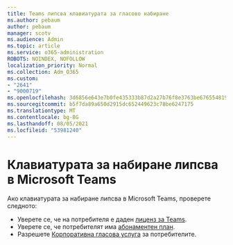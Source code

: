 ```yaml
---
title: Teams липсва клавиатурата за гласово набиране
ms.author: pebaum
author: pebaum
manager: scotv
ms.audience: Admin
ms.topic: article
ms.service: o365-administration
ROBOTS: NOINDEX, NOFOLLOW
localization_priority: Normal
ms.collection: Adm_O365
ms.custom:
- "2641"
- "9000719"
ms.openlocfilehash: 3d6856e643e7b0fe435333b87d2a27b76f8e3763be676554819d0147a352273f
ms.sourcegitcommit: b5f7da89a650d2915dc652449623c78be6247175
ms.translationtype: MT
ms.contentlocale: bg-BG
ms.lasthandoff: 08/05/2021
ms.locfileid: "53981240"
---
```

# <a name="dial-pad-is-missing-in-microsoft-teams"></a>Клавиатурата за набиране липсва в Microsoft Teams 

Ако клавиатурата за набиране липсва в Microsoft Teams, проверете следното:

- Уверете се, че на потребителя е даден [лиценз за Teams](https://docs.microsoft.com/MicrosoftTeams/assign-teams-licenses).
- Уверете се, че потребителят има [абонаментен план](https://docs.microsoft.com/MicrosoftTeams/calling-plan-landing-page).
- Разрешете [Корпоративна гласова услуга](https://docs.microsoft.com/skypeforbusiness/skype-for-business-hybrid-solutions/plan-your-phone-system-cloud-pbx-solution/enable-users-for-enterprise-voice-online-and-phone-system-voicemail#to-enable-your-users-for-phone-system-in-office-365-voice-and-voicemail) за потребителите.
